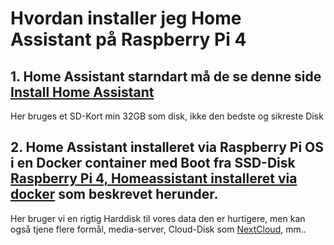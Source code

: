 # Hvordan installer jeg Home Assistant på  Raspberry Pi 4
## 1. Home Assistant starndart må de se denne side [Install Home Assistant](https://www.home-assistant.io/getting-started/)
Her bruges et SD-Kort min 32GB som disk, ikke den bedste og sikreste Disk
## 2. Home Assistant installeret via Raspberry Pi OS i en Docker container med Boot fra SSD-Disk [Raspberry Pi 4, Homeassistant installeret via docker](https://github.com/mstedet/ESP32-2020/blob/master/Raspberry%20Pi%20Configuration/Rasberry%20Pi%204%20med%20docker%20og%20Homeassistant/Raspberry%20Pi%204%204GB%20Boot%20fra%20SSD.md#raspberry-pi-4-homeassistant-installeret-via-docker) som beskrevet herunder.
Her bruger vi en rigtig Harddisk til vores data den er hurtigere, men kan også tjene flere formål, media-server, Cloud-Disk som [NextCloud](https://nextcloud.com/athome/), mm..
